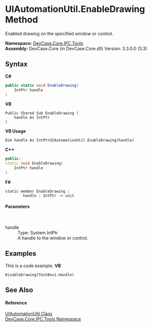 # UIAutomationUtil.EnableDrawing Method 
 

Enabled drawing on the specified window or control.

**Namespace:**&nbsp;<a href="N_DevCase_Core_IPC_Tools">DevCase.Core.IPC.Tools</a><br />**Assembly:**&nbsp;DevCase.Core (in DevCase.Core.dll) Version: 3.3.0.0 (3.3)

## Syntax

**C#**<br />
``` C#
public static void EnableDrawing(
	IntPtr handle
)
```

**VB**<br />
``` VB
Public Shared Sub EnableDrawing ( 
	handle As IntPtr
)
```

**VB Usage**<br />
``` VB Usage
Dim handle As IntPtrUIAutomationUtil.EnableDrawing(handle)
```

**C++**<br />
``` C++
public:
static void EnableDrawing(
	IntPtr handle
)
```

**F#**<br />
``` F#
static member EnableDrawing : 
        handle : IntPtr -> unit 

```


#### Parameters
&nbsp;<dl><dt>handle</dt><dd>Type: System.IntPtr<br />A handle to the window or control.</dd></dl>

## Examples
This is a code example. 
**VB**<br />
``` VB
DisableDrawing(TextBox1.Handle)
```


## See Also


#### Reference
<a href="T_DevCase_Core_IPC_Tools_UIAutomationUtil">UIAutomationUtil Class</a><br /><a href="N_DevCase_Core_IPC_Tools">DevCase.Core.IPC.Tools Namespace</a><br />